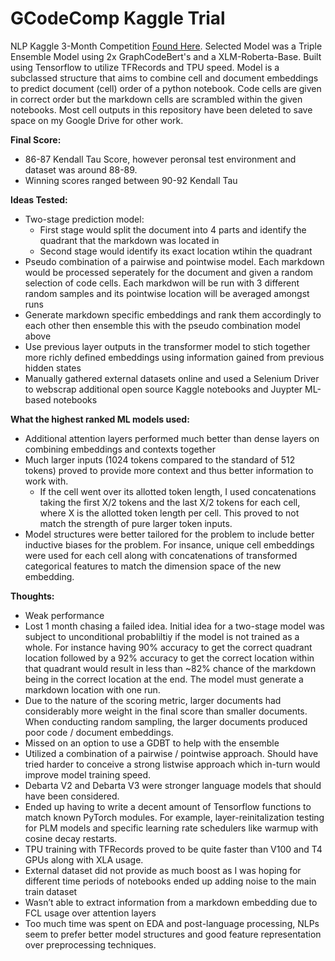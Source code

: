 # GCodeComp Kaggle Trial

NLP Kaggle 3-Month Competition [Found Here](https://www.kaggle.com/competitions/AI4Code/overview]). Selected Model was a Triple Ensemble Model using 2x GraphCodeBert's and a XLM-Roberta-Base. Built using Tensorflow to utilize TFRecords and TPU speed. Model is a subclassed structure that aims to combine cell and document embeddings to predict document (cell) order of a python notebook. Code cells are given in correct order but the markdown cells are scrambled within the given notebooks. Most cell outputs in this repository have been deleted to save space on my Google Drive for other work.

**Final Score:**
- 86-87 Kendall Tau Score, however peronsal test environment and dataset was around 88-89.
- Winning scores ranged between 90-92 Kendall Tau

**Ideas Tested:**
- Two-stage prediction model:
  - First stage would split the document into 4 parts and identify the quadrant that the markdown was located in
  - Second stage would identify its exact location wtihin the quadrant
- Pseudo combination of a pairwise and pointwise model. Each markdown would be processed seperately for the document and given a random selection of code cells. Each markdwon will be run with 3 different random samples and its pointwise location will be averaged amongst runs
- Generate markdown specific embeddings and rank them accordingly to each other then ensemble this with the pseudo combination model above
- Use previous layer outputs in the transformer model to stich together more richly defined embeddings using information gained from previous hidden states
- Manually gathered external datasets online and used a Selenium Driver to webscrap additional open source Kaggle notebooks and Juypter ML-based notebooks

**What the highest ranked ML models used:**
- Additional attention layers performed much better than dense layers on combining embeddings and contexts together
- Much larger inputs (1024 tokens compared to the standard of 512 tokens) proved to provide more context and thus better information to work with.
  - If the cell went over its allotted token length, I used concatenations taking the first X/2 tokens and the last X/2 tokens for each cell, where X is the allotted token length per cell. This proved to not match the strength of pure larger token inputs.
- Model structures were better tailored for the problem to include better inductive biases for the problem. For insance, unique cell embeddings were used for each cell along with concatenations of transformed categorical features to match the dimension space of the new embedding.

**Thoughts:**
- Weak performance
- Lost 1 month chasing a failed idea. Initial idea for a two-stage model was subject to unconditional probabliltiy if the model is not trained as a whole. For instance having 90% accuracy to get the correct quadrant location followed by a 92% accuracy to get the correct location within that quadrant would result in less than ~82% chance of the markdown being in the correct location at the end. The model must generate a markdown location with one run.
- Due to the nature of the scoring metric, larger documents had considerably more weight in the final score than smaller documents. When conducting random sampling, the larger documents produced poor code / document embeddings.
- Missed on an option to use a GDBT to help with the ensemble
- Utilized a combination of a pairwise / pointwise approach. Should have tried harder to conceive a strong listwise approach which in-turn would improve model training speed.
- Debarta V2 and Debarta V3 were stronger language models that should have been considered.
- Ended up having to write a decent amount of Tensorflow functions to match known PyTorch modules. For example, layer-reinitalization testing for PLM models and specific learning rate schedulers like warmup with cosine decay restarts.
- TPU training with TFRecords proved to be quite faster than V100 and T4 GPUs along with XLA usage.
- External dataset did not provide as much boost as I was hoping for different time periods of notebooks ended up adding noise to the main train dataset
-  Wasn’t able to extract information from a markdown embedding due to FCL usage over attention layers
-	Too much time was spent on EDA and post-language processing, NLPs seem to prefer better model structures and good feature representation over preprocessing techniques.
